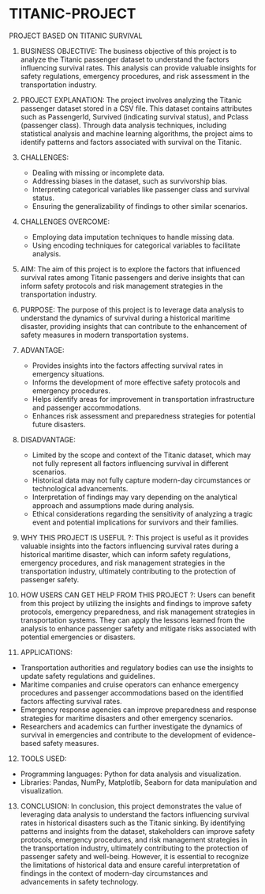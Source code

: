 # TITANIC-PROJECT
PROJECT BASED ON TITANIC SURVIVAL
1. BUSINESS OBJECTIVE:
   The business objective of this project is to analyze the Titanic passenger dataset to understand the factors influencing survival rates. This analysis can provide valuable insights for safety regulations, emergency procedures, and risk assessment in the transportation industry.

2. PROJECT EXPLANATION:
   The project involves analyzing the Titanic passenger dataset stored in a CSV file. This dataset contains attributes such as PassengerId, Survived (indicating survival status), and Pclass (passenger class). Through data analysis techniques, including statistical analysis and machine learning algorithms, the project aims to identify patterns and factors associated with survival on the Titanic.

3. CHALLENGES:
   - Dealing with missing or incomplete data.
   - Addressing biases in the dataset, such as survivorship bias.
   - Interpreting categorical variables like passenger class and survival status.
   - Ensuring the generalizability of findings to other similar scenarios.

4. CHALLENGES OVERCOME:
   - Employing data imputation techniques to handle missing data.
   - Using encoding techniques for categorical variables to facilitate analysis.

5. AIM:
   The aim of this project is to explore the factors that influenced survival rates among Titanic passengers and derive insights that can inform safety protocols and risk management strategies in the transportation industry.

6. PURPOSE:
   The purpose of this project is to leverage data analysis to understand the dynamics of survival during a historical maritime disaster, providing insights that can contribute to the enhancement of safety measures in modern transportation systems.

7. ADVANTAGE:
   - Provides insights into the factors affecting survival rates in emergency situations.
   - Informs the development of more effective safety protocols and emergency procedures.
   - Helps identify areas for improvement in transportation infrastructure and passenger accommodations.
   - Enhances risk assessment and preparedness strategies for potential future disasters.

8. DISADVANTAGE:
   - Limited by the scope and context of the Titanic dataset, which may not fully represent all factors influencing survival in different scenarios.
   - Historical data may not fully capture modern-day circumstances or technological advancements.
   - Interpretation of findings may vary depending on the analytical approach and assumptions made during analysis.
   - Ethical considerations regarding the sensitivity of analyzing a tragic event and potential implications for survivors and their families.

9. WHY THIS PROJECT IS USEFUL ?:
   This project is useful as it provides valuable insights into the factors influencing survival rates during a historical maritime disaster, which can inform safety regulations, emergency procedures, and risk management strategies in the transportation industry, ultimately contributing to the protection of passenger safety.

10. HOW USERS CAN GET HELP FROM THIS PROJECT ?:
   Users can benefit from this project by utilizing the insights and findings to improve safety protocols, emergency preparedness, and risk management strategies in transportation systems. They can apply the lessons learned from the analysis to enhance passenger safety and mitigate risks associated with potential emergencies or disasters.

11. APPLICATIONS:
   - Transportation authorities and regulatory bodies can use the insights to update safety regulations and guidelines.
   - Maritime companies and cruise operators can enhance emergency procedures and passenger accommodations based on the identified factors affecting survival rates.
   - Emergency response agencies can improve preparedness and response strategies for maritime disasters and other emergency scenarios.
   - Researchers and academics can further investigate the dynamics of survival in emergencies and contribute to the development of evidence-based safety measures.

12. TOOLS USED:
   - Programming languages: Python for data analysis and visualization.
   - Libraries: Pandas, NumPy, Matplotlib, Seaborn for data manipulation and visualization.

13. CONCLUSION:
   In conclusion, this project demonstrates the value of leveraging data analysis to understand the factors influencing survival rates in historical disasters such as the Titanic sinking. By identifying patterns and insights from the dataset, stakeholders can improve safety protocols, emergency procedures, and risk management strategies in the transportation industry, ultimately contributing to the protection of passenger safety and well-being. However, it is essential to recognize the limitations of historical data and ensure careful interpretation of findings in the context of modern-day circumstances and advancements in safety technology.

